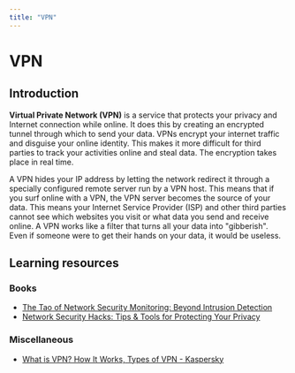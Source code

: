 ```yaml
---
title: "VPN"
---
```

# VPN

## Introduction

**Virtual Private Network (VPN)** is a service that protects your privacy and Internet connection while online. It does this by creating an encrypted tunnel through which to send your data. VPNs encrypt your internet traffic and disguise your online identity. This makes it more difficult for third parties to track your activities online and steal data. The encryption takes place in real time.

A VPN hides your IP address by letting the network redirect it through a specially configured remote server run by a VPN host. This means that if you surf online with a VPN, the VPN server becomes the source of your data. This means your Internet Service Provider (ISP) and other third parties cannot see which websites you visit or what data you send and receive online. A VPN works like a filter that turns all your data into "gibberish". Even if someone were to get their hands on your data, it would be useless.

## Learning resources

### Books

- [The Tao of Network Security Monitoring: Beyond Intrusion Detection](https://www.amazon.com/Tao-Network-Security-Monitoring-Intrusion/dp/0321246772)
- [Network Security Hacks: Tips & Tools for Protecting Your Privacy](https://www.oreilly.com/library/view/network-security-hacks/0596527632/)

### Miscellaneous

- [What is VPN? How It Works, Types of VPN - Kaspersky](https://www.kaspersky.com/resource-center/definitions/what-is-a-vpn)
